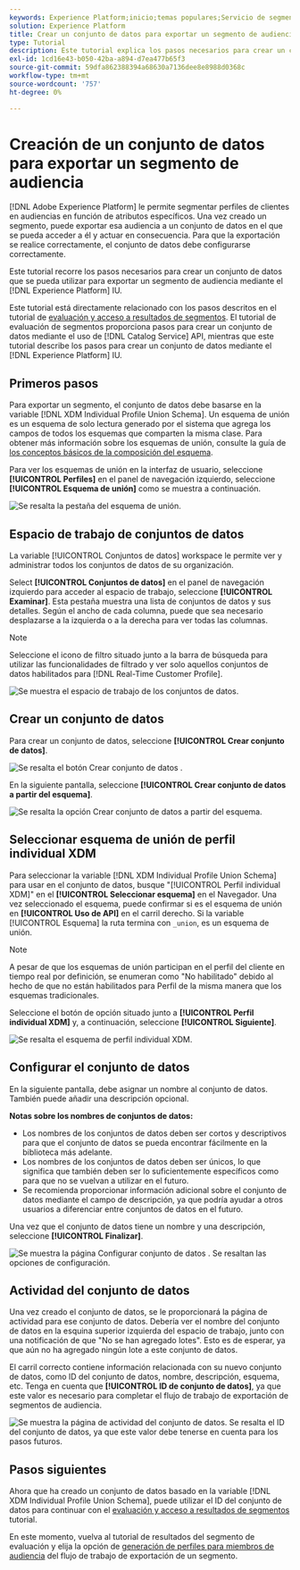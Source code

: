 ```yaml
---
keywords: Experience Platform;inicio;temas populares;Servicio de segmentación;segmentación;Segmentación;crear un conjunto de datos;exportar segmento de audiencia;exportar segmento;
solution: Experience Platform
title: Crear un conjunto de datos para exportar un segmento de audiencia
type: Tutorial
description: Este tutorial explica los pasos necesarios para crear un conjunto de datos que se pueda utilizar para exportar un segmento de audiencia mediante la interfaz de usuario del Experience Platform.
exl-id: 1cd16e43-b050-42ba-a894-d7ea477b65f3
source-git-commit: 59dfa862388394a68630a7136dee8e8988d0368c
workflow-type: tm+mt
source-wordcount: '757'
ht-degree: 0%

---
```


# Creación de un conjunto de datos para exportar un segmento de audiencia

[!DNL Adobe Experience Platform] le permite segmentar perfiles de clientes en audiencias en función de atributos específicos. Una vez creado un segmento, puede exportar esa audiencia a un conjunto de datos en el que se pueda acceder a él y actuar en consecuencia. Para que la exportación se realice correctamente, el conjunto de datos debe configurarse correctamente.

Este tutorial recorre los pasos necesarios para crear un conjunto de datos que se pueda utilizar para exportar un segmento de audiencia mediante el [!DNL Experience Platform] IU.

Este tutorial está directamente relacionado con los pasos descritos en el tutorial de [evaluación y acceso a resultados de segmentos](./evaluate-a-segment.md). El tutorial de evaluación de segmentos proporciona pasos para crear un conjunto de datos mediante el uso de [!DNL Catalog Service] API, mientras que este tutorial describe los pasos para crear un conjunto de datos mediante el [!DNL Experience Platform] IU.

## Primeros pasos

Para exportar un segmento, el conjunto de datos debe basarse en la variable [!DNL XDM Individual Profile Union Schema]. Un esquema de unión es un esquema de solo lectura generado por el sistema que agrega los campos de todos los esquemas que comparten la misma clase. Para obtener más información sobre los esquemas de unión, consulte la guía de [los conceptos básicos de la composición del esquema](../../xdm/schema/composition.md#union).

Para ver los esquemas de unión en la interfaz de usuario, seleccione **[!UICONTROL Perfiles]** en el panel de navegación izquierdo, seleccione **[!UICONTROL Esquema de unión]** como se muestra a continuación.

![Se resalta la pestaña del esquema de unión.](../images/tutorials/segment-export-dataset/union.png)

## Espacio de trabajo de conjuntos de datos

La variable [!UICONTROL Conjuntos de datos] workspace le permite ver y administrar todos los conjuntos de datos de su organización.

Select **[!UICONTROL Conjuntos de datos]** en el panel de navegación izquierdo para acceder al espacio de trabajo, seleccione **[!UICONTROL Examinar]**. Esta pestaña muestra una lista de conjuntos de datos y sus detalles. Según el ancho de cada columna, puede que sea necesario desplazarse a la izquierda o a la derecha para ver todas las columnas.

>[!NOTE]
>
>Seleccione el icono de filtro situado junto a la barra de búsqueda para utilizar las funcionalidades de filtrado y ver solo aquellos conjuntos de datos habilitados para [!DNL Real-Time Customer Profile].

![Se muestra el espacio de trabajo de los conjuntos de datos.](../images/tutorials/segment-export-dataset/browse.png)

## Crear un conjunto de datos

Para crear un conjunto de datos, seleccione **[!UICONTROL Crear conjunto de datos]**.

![Se resalta el botón Crear conjunto de datos .](../images/tutorials/segment-export-dataset/create-dataset.png)

En la siguiente pantalla, seleccione **[!UICONTROL Crear conjunto de datos a partir del esquema]**.

![Se resalta la opción Crear conjunto de datos a partir del esquema.](../images/tutorials/segment-export-dataset/create-from-schema.png)

## Seleccionar esquema de unión de perfil individual XDM

Para seleccionar la variable [!DNL XDM Individual Profile Union Schema] para usar en el conjunto de datos, busque &quot;[!UICONTROL Perfil individual XDM]&quot; en el **[!UICONTROL Seleccionar esquema]** en el Navegador. Una vez seleccionado el esquema, puede confirmar si es el esquema de unión en **[!UICONTROL Uso de API]** en el carril derecho. Si la variable [!UICONTROL Esquema] la ruta termina con `_union`, es un esquema de unión.

>[!NOTE]
>
>A pesar de que los esquemas de unión participan en el perfil del cliente en tiempo real por definición, se enumeran como &quot;No habilitado&quot; debido al hecho de que no están habilitados para Perfil de la misma manera que los esquemas tradicionales.

Seleccione el botón de opción situado junto a **[!UICONTROL Perfil individual XDM]** y, a continuación, seleccione **[!UICONTROL Siguiente]**.

![Se resalta el esquema de perfil individual XDM.](../images/tutorials/segment-export-dataset/select-schema.png)

## Configurar el conjunto de datos

En la siguiente pantalla, debe asignar un nombre al conjunto de datos. También puede añadir una descripción opcional.

**Notas sobre los nombres de conjuntos de datos:**

* Los nombres de los conjuntos de datos deben ser cortos y descriptivos para que el conjunto de datos se pueda encontrar fácilmente en la biblioteca más adelante.
* Los nombres de los conjuntos de datos deben ser únicos, lo que significa que también deben ser lo suficientemente específicos como para que no se vuelvan a utilizar en el futuro.
* Se recomienda proporcionar información adicional sobre el conjunto de datos mediante el campo de descripción, ya que podría ayudar a otros usuarios a diferenciar entre conjuntos de datos en el futuro.

Una vez que el conjunto de datos tiene un nombre y una descripción, seleccione **[!UICONTROL Finalizar]**.

![Se muestra la página Configurar conjunto de datos . Se resaltan las opciones de configuración.](../images/tutorials/segment-export-dataset/configure-dataset.png)

## Actividad del conjunto de datos

Una vez creado el conjunto de datos, se le proporcionará la página de actividad para ese conjunto de datos. Debería ver el nombre del conjunto de datos en la esquina superior izquierda del espacio de trabajo, junto con una notificación de que &quot;No se han agregado lotes&quot;. Esto es de esperar, ya que aún no ha agregado ningún lote a este conjunto de datos.

El carril correcto contiene información relacionada con su nuevo conjunto de datos, como ID del conjunto de datos, nombre, descripción, esquema, etc. Tenga en cuenta que **[!UICONTROL ID de conjunto de datos]**, ya que este valor es necesario para completar el flujo de trabajo de exportación de segmentos de audiencia.

![Se muestra la página de actividad del conjunto de datos. Se resalta el ID del conjunto de datos, ya que este valor debe tenerse en cuenta para los pasos futuros.](../images/tutorials/segment-export-dataset/activity.png)

## Pasos siguientes

Ahora que ha creado un conjunto de datos basado en la variable [!DNL XDM Individual Profile Union Schema], puede utilizar el ID del conjunto de datos para continuar con el [evaluación y acceso a resultados de segmentos](./evaluate-a-segment.md) tutorial.

En este momento, vuelva al tutorial de resultados del segmento de evaluación y elija la opción de [generación de perfiles para miembros de audiencia](./evaluate-a-segment.md#generate-profiles) del flujo de trabajo de exportación de un segmento.
